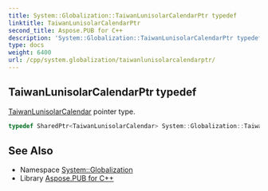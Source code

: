```yaml
---
title: System::Globalization::TaiwanLunisolarCalendarPtr typedef
linktitle: TaiwanLunisolarCalendarPtr
second_title: Aspose.PUB for C++
description: 'System::Globalization::TaiwanLunisolarCalendarPtr typedef. TaiwanLunisolarCalendar pointer type in C++.'
type: docs
weight: 6400
url: /cpp/system.globalization/taiwanlunisolarcalendarptr/
---
```

## TaiwanLunisolarCalendarPtr typedef


[TaiwanLunisolarCalendar](../taiwanlunisolarcalendar/) pointer type.

```cpp
typedef SharedPtr<TaiwanLunisolarCalendar> System::Globalization::TaiwanLunisolarCalendarPtr
```

## See Also

* Namespace [System::Globalization](../)
* Library [Aspose.PUB for C++](../../)
